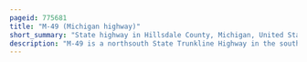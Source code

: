 ```yaml
---
pageid: 775681
title: "M-49 (Michigan highway)"
short_summary: "State highway in Hillsdale County, Michigan, United States"
description: "M-49 is a northsouth State Trunkline Highway in the south-central Portion of the us State of Michigan. It runs from ohio State Line North to litchfield through rural Hillsdale County. The M-49 is the only michigan Highway in which the Road crossing into another State has the same State Highway Number. M-49 continues as State Route 49 near the Indianamichiganohio Tripoint South of Camden. The Highway dates back to 1930 and was only modified once in the 1940S. M-49 Crosses through southern michigan Farmlands and Connects several small Towns along its Path. At one Point M-49 Briefly runs Concurrent with us highway12."
---
```

